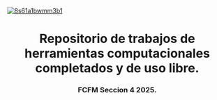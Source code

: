 <a href="https://ibb.co/tPCkBkch"><img src="https://i.ibb.co/LhpbSb6P/8s61a1bwmm3b1.png" alt="8s61a1bwmm3b1" border="0"></a>
<h1 align="center">Repositorio de trabajos de herramientas computacionales completados y de uso libre.</h1>
<h3 align="center">FCFM Seccion 4 2025.</h3>
